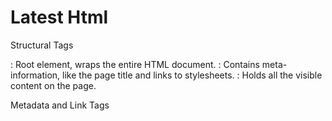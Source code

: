 # Latest Html
Structural Tags
<html>: Root element, wraps the entire HTML document.
<head>: Contains meta-information, like the page title and links to stylesheets.
<body>: Holds all the visible content on the page.

Metadata and Link Tags
<title>: Sets the page title (shown on the browser tab).
<meta>: Used for metadata like character set, viewport settings for responsiveness, SEO, etc.
<link>: Links to external stylesheets (e.g., CSS files).

Layout and Structure Tags
<header>: Defines the header section, often used for navigation links or the page title.
<nav>: Contains navigation links.
<main>: Primary content area.
<section>: Groups related content in a section.
<article>: Self-contained content (e.g., blog posts).
<footer>: Defines the footer section, typically for copyright, links, etc.
<div>: Generic container for grouping content, useful for layout with CSS.

Text and Content Tags
<h1> - <h6>: Headings, with <h1> as the main heading.
<p>: Defines paragraphs.
<span>: Inline container, used for styling text or small elements.
<a>: Anchor tag for hyperlinks.
<button>: Clickable button, often used for forms or navigation.
<img>: Embeds images.
<i>: Icon

Forms and Inputs
<form>: Wraps form controls.

<input>: Collects user data; can specify types like "text", "email", "password", etc.
<textarea>: Multi-line text input.
<label>: Labels for form inputs.
<select>: Drop-down list.
<option>: Defines an option in a <select> dropdown.

Lists
<ul>: Unordered (bulleted) list.
<ol>: Ordered (numbered) list.
<li>: List item, used inside <ul> or <ol>.
<ul> 
    <li>Item 1</li> 
    <li>Item 2</li> 
    <li>Item 3</li> 
</ul>


Styling and Scripting
<style>: Embeds CSS directly in the document, not usually recommended for larger projects.
<script>: Embeds or links JavaScript for functionality.

Table Tags (if using tables for data display)
<table>: Defines a table.
<tr>: Table row.
<td>: Table cell.
<th>: Header cell in a table.

